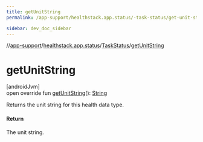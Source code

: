 ```yaml
---
title: getUnitString
permalink: /app-support/healthstack.app.status/-task-status/get-unit-string.html

sidebar: dev_doc_sidebar
---
```

//[app-support](../../../index.html)/[healthstack.app.status](../index.html)/[TaskStatus](index.html)/[getUnitString](get-unit-string.html)



# getUnitString



[androidJvm]\
open override fun [getUnitString](get-unit-string.html)(): [String](https://kotlinlang.org/api/latest/jvm/stdlib/kotlin/-string/index.html)



Returns the unit string for this health data type.



#### Return



The unit string.




